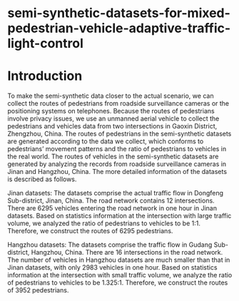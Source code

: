 # semi-synthetic-datasets-for-mixed-pedestrian-vehicle-adaptive-traffic-light-control

Introduction
====
To make the semi-synthetic data closer to the actual scenario, we can collect the routes of pedestrians from roadside surveillance cameras or the positioning systems on telephones. Because the routes of pedestrians involve privacy issues, we use an unmanned aerial vehicle to collect the pedestrians and vehicles data from two intersections in Gaoxin District, Zhengzhou, China. The routes of pedestrians in the semi-synthetic datasets are generated according to the data we collect, which conforms to pedestrians’ movement patterns and the ratio of pedestrians to vehicles in the real world. The routes of vehicles in the semi-synthetic datasets are generated by analyzing the records from roadside surveillance cameras in Jinan and Hangzhou, China.  The more detailed information of the datasets is described as follows.


Jinan datasets: The datasets comprise the actual traffic flow in Dongfeng Sub-district, Jinan, China. The road network contains 12 intersections. There are 6295 vehicles entering the road network in one hour in Jinan datasets. Based on statistics information at the intersection with large traffic volume, we analyzed the ratio of pedestrians to vehicles to be 1:1. Therefore, we construct the routes of 6295 pedestrians.


Hangzhou datasets: The datasets comprise the traffic flow in Gudang Sub-district, Hangzhou, China. There are 16 intersections in the road network. The number of vehicles in Hangzhou datasets are much smaller than that in Jinan datasets, with only 2983 vehicles in one hour. Based on statistics information at the intersection with small traffic volume, we analyze the ratio of pedestrians to vehicles to be 1.325:1. Therefore, we construct the routes of 3952 pedestrians.

